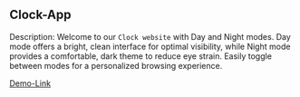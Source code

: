 
## Clock-App
  Description: 
  Welcome to our `Clock website` with Day and Night modes. Day mode offers a bright, clean interface for optimal visibility, while Night mode provides a comfortable, dark theme to reduce eye strain. Easily toggle between modes for a personalized browsing experience.

  [Demo-Link](https://moamenwalid.github.io/Clock/)